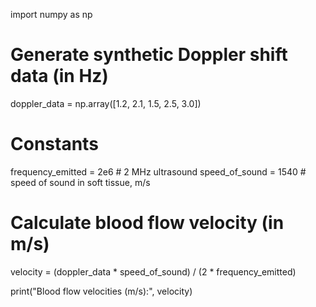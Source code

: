 import numpy as np

# Generate synthetic Doppler shift data (in Hz)
doppler_data = np.array([1.2, 2.1, 1.5, 2.5, 3.0])

# Constants
frequency_emitted = 2e6  # 2 MHz ultrasound
speed_of_sound = 1540  # speed of sound in soft tissue, m/s

# Calculate blood flow velocity (in m/s)
velocity = (doppler_data * speed_of_sound) / (2 * frequency_emitted)

print("Blood flow velocities (m/s):", velocity)
